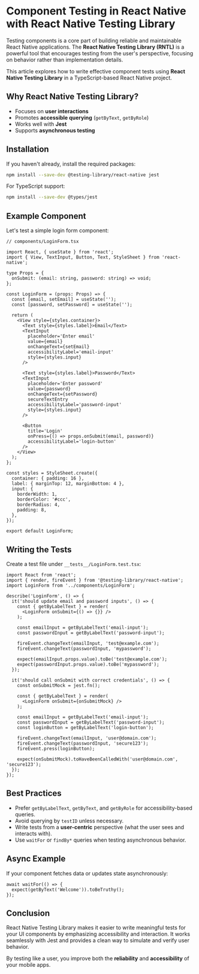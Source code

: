 # Component Testing in React Native with React Native Testing Library

Testing components is a core part of building reliable and maintainable React Native applications. The **React Native Testing Library (RNTL)** is a powerful tool that encourages testing from the user's perspective, focusing on behavior rather than implementation details.

This article explores how to write effective component tests using **React Native Testing Library** in a TypeScript-based React Native project.

## Why React Native Testing Library?

- Focuses on **user interactions**
- Promotes **accessible querying** (`getByText`, `getByRole`)
- Works well with **Jest**
- Supports **asynchronous testing**

## Installation

If you haven't already, install the required packages:

```bash
npm install --save-dev @testing-library/react-native jest
```

For TypeScript support:

```bash
npm install --save-dev @types/jest
```

## Example Component

Let's test a simple login form component:

```tsx
// components/LoginForm.tsx

import React, { useState } from 'react';
import { View, TextInput, Button, Text, StyleSheet } from 'react-native';

type Props = {
  onSubmit: (email: string, password: string) => void;
};

const LoginForm = (props: Props) => {
  const [email, setEmail] = useState('');
  const [password, setPassword] = useState('');

  return (
    <View style={styles.container}>
      <Text style={styles.label}>Email</Text>
      <TextInput
        placeholder='Enter email'
        value={email}
        onChangeText={setEmail}
        accessibilityLabel='email-input'
        style={styles.input}
      />

      <Text style={styles.label}>Password</Text>
      <TextInput
        placeholder='Enter password'
        value={password}
        onChangeText={setPassword}
        secureTextEntry
        accessibilityLabel='password-input'
        style={styles.input}
      />

      <Button
        title='Login'
        onPress={() => props.onSubmit(email, password)}
        accessibilityLabel='login-button'
      />
    </View>
  );
};

const styles = StyleSheet.create({
  container: { padding: 16 },
  label: { marginTop: 12, marginBottom: 4 },
  input: {
    borderWidth: 1,
    borderColor: '#ccc',
    borderRadius: 4,
    padding: 8,
  },
});

export default LoginForm;
```

## Writing the Tests

Create a test file under `__tests__/LoginForm.test.tsx`:

```tsx
import React from 'react';
import { render, fireEvent } from '@testing-library/react-native';
import LoginForm from '../components/LoginForm';

describe('LoginForm', () => {
  it('should update email and password inputs', () => {
    const { getByLabelText } = render(
      <LoginForm onSubmit={() => {}} />
    );

    const emailInput = getByLabelText('email-input');
    const passwordInput = getByLabelText('password-input');

    fireEvent.changeText(emailInput, 'test@example.com');
    fireEvent.changeText(passwordInput, 'mypassword');

    expect(emailInput.props.value).toBe('test@example.com');
    expect(passwordInput.props.value).toBe('mypassword');
  });

  it('should call onSubmit with correct credentials', () => {
    const onSubmitMock = jest.fn();

    const { getByLabelText } = render(
      <LoginForm onSubmit={onSubmitMock} />
    );

    const emailInput = getByLabelText('email-input');
    const passwordInput = getByLabelText('password-input');
    const loginButton = getByLabelText('login-button');

    fireEvent.changeText(emailInput, 'user@domain.com');
    fireEvent.changeText(passwordInput, 'secure123');
    fireEvent.press(loginButton);

    expect(onSubmitMock).toHaveBeenCalledWith('user@domain.com', 'secure123');
  });
});
```

## Best Practices

- Prefer `getByLabelText`, `getByText`, and `getByRole` for accessibility-based queries.
- Avoid querying by `testID` unless necessary.
- Write tests from a **user-centric** perspective (what the user sees and interacts with).
- Use `waitFor` or `findBy*` queries when testing asynchronous behavior.

## Async Example

If your component fetches data or updates state asynchronously:

```tsx
await waitFor(() => {
  expect(getByText('Welcome')).toBeTruthy();
});
```

## Conclusion

React Native Testing Library makes it easier to write meaningful tests for your UI components by emphasizing accessibility and interaction. It works seamlessly with Jest and provides a clean way to simulate and verify user behavior.

By testing like a user, you improve both the **reliability** and **accessibility** of your mobile apps.